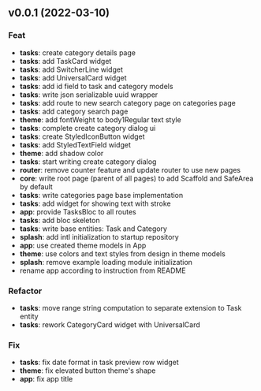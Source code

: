 ## v0.0.1 (2022-03-10)

### Feat

- **tasks**: create category details page
- **tasks**: add TaskCard widget
- **tasks**: add SwitcherLine widget
- **tasks**: add UniversalCard widget
- **tasks**: add id field to task and category models
- **tasks**: write json serializable uuid wrapper
- **tasks**: add route to new search category page on categories page
- **tasks**: add category search page
- **theme**: add fontWeight to body1Regular text style
- **tasks**: complete create category dialog ui
- **tasks**: create StyledIconButton widget
- **tasks**: add StyledTextField widget
- **theme**: add shadow color
- **tasks**: start writing create category dialog
- **router**: remove counter feature and update router to use new pages
- **core**: write root page (parent of all pages) to add Scaffold and SafeArea by default
- **tasks**: write categories page base implementation
- **tasks**: add widget for showing text with stroke
- **app**: provide TasksBloc to all routes
- **tasks**: add bloc skeleton
- **tasks**: write base entities: Task and Category
- **splash**: add intl initialization to startup repository
- **app**: use created theme models in App
- **theme**: use colors and text styles from design in theme models
- **splash**: remove example loading module initialization
- rename app according to instruction from README

### Refactor

- **tasks**: move range string computation to separate extension to Task entity
- **tasks**: rework CategoryCard widget with UniversalCard

### Fix

- **tasks**: fix date format in task preview row widget
- **theme**: fix elevated button theme's shape
- **app**: fix app title
